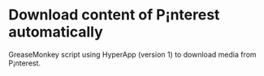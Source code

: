 # Download content of P¡nterest automatically

GreaseMonkey script using HyperApp (version 1) to download media from P¡nterest.
